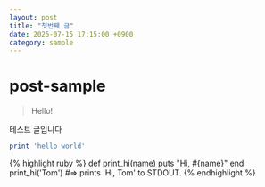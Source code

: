 ```yaml
---
layout: post
title: "첫번째 글"
date: 2025-07-15 17:15:00 +0900
category: sample
---
```

# post-sample
> Hello!

테스트 글입니다
```ruby
print 'hello world'
```

{% highlight ruby %}
def print_hi(name)
  puts "Hi, #{name}"
end
print_hi('Tom')
#=> prints 'Hi, Tom' to STDOUT.
{% endhighlight %}